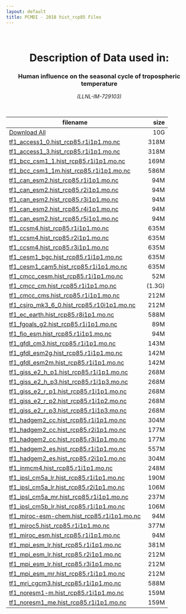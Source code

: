 ```yaml
---
layout: default
title: PCMDI - 2018 hist_rcp85 Files
---
```


<br>
<center>
    <p>
        <h1>Description of Data used in:</h1>
        <h3>Human influence on the seasonal cycle of tropospheric temperature</h3>
    </p>
    <p><em>(LLNL-IM-729103)</em></p>
</center>
<br>

filename | size
   ---   | ---:
[Download All](https://pcmdi.llnl.gov/climate-data/DandA/MSU/2018/hist_rcp85/2018_hist_rcp85.tar.gz) | 10G
[tf1_access1_0.hist_rcp85.r1i1p1.mo.nc](https://pcmdi.llnl.gov/climate-data/DandA/MSU/2018/hist_rcp85/tf1_access1_0.hist_rcp85.r1i1p1.mo.nc) | 318M
[tf1_access1_3.hist_rcp85.r1i1p1.mo.nc](https://pcmdi.llnl.gov/climate-data/DandA/MSU/2018/hist_rcp85/tf1_access1_3.hist_rcp85.r1i1p1.mo.nc) | 318M
[tf1_bcc_csm1_1.hist_rcp85.r1i1p1.mo.nc](https://pcmdi.llnl.gov/climate-data/DandA/MSU/2018/hist_rcp85/tf1_bcc_csm1_1.hist_rcp85.r1i1p1.mo.nc) | 169M
[tf1_bcc_csm1_1m.hist_rcp85.r1i1p1.mo.nc](https://pcmdi.llnl.gov/climate-data/DandA/MSU/2018/hist_rcp85/tf1_bcc_csm1_1m.hist_rcp85.r1i1p1.mo.nc) | 586M
[tf1_can_esm2.hist_rcp85.r1i1p1.mo.nc](https://pcmdi.llnl.gov/climate-data/DandA/MSU/2018/hist_rcp85/tf1_can_esm2.hist_rcp85.r1i1p1.mo.nc) |  94M
[tf1_can_esm2.hist_rcp85.r2i1p1.mo.nc](https://pcmdi.llnl.gov/climate-data/DandA/MSU/2018/hist_rcp85/tf1_can_esm2.hist_rcp85.r2i1p1.mo.nc) |  94M
[tf1_can_esm2.hist_rcp85.r3i1p1.mo.nc](https://pcmdi.llnl.gov/climate-data/DandA/MSU/2018/hist_rcp85/tf1_can_esm2.hist_rcp85.r3i1p1.mo.nc) |  94M
[tf1_can_esm2.hist_rcp85.r4i1p1.mo.nc](https://pcmdi.llnl.gov/climate-data/DandA/MSU/2018/hist_rcp85/tf1_can_esm2.hist_rcp85.r4i1p1.mo.nc) |  94M
[tf1_can_esm2.hist_rcp85.r5i1p1.mo.nc](https://pcmdi.llnl.gov/climate-data/DandA/MSU/2018/hist_rcp85/tf1_can_esm2.hist_rcp85.r5i1p1.mo.nc) |  94M
[tf1_ccsm4.hist_rcp85.r1i1p1.mo.nc](https://pcmdi.llnl.gov/climate-data/DandA/MSU/2018/hist_rcp85/tf1_ccsm4.hist_rcp85.r1i1p1.mo.nc) | 635M
[tf1_ccsm4.hist_rcp85.r2i1p1.mo.nc](https://pcmdi.llnl.gov/climate-data/DandA/MSU/2018/hist_rcp85/tf1_ccsm4.hist_rcp85.r2i1p1.mo.nc) | 635M
[tf1_ccsm4.hist_rcp85.r3i1p1.mo.nc](https://pcmdi.llnl.gov/climate-data/DandA/MSU/2018/hist_rcp85/tf1_ccsm4.hist_rcp85.r3i1p1.mo.nc) | 635M
[tf1_cesm1_bgc.hist_rcp85.r1i1p1.mo.nc](https://pcmdi.llnl.gov/climate-data/DandA/MSU/2018/hist_rcp85/tf1_cesm1_bgc.hist_rcp85.r1i1p1.mo.nc) | 635M
[tf1_cesm1_cam5.hist_rcp85.r1i1p1.mo.nc](https://pcmdi.llnl.gov/climate-data/DandA/MSU/2018/hist_rcp85/tf1_cesm1_cam5.hist_rcp85.r1i1p1.mo.nc) | 635M
[tf1_cmcc_cesm.hist_rcp85.r1i1p1.mo.nc](https://pcmdi.llnl.gov/climate-data/DandA/MSU/2018/hist_rcp85/tf1_cmcc_cesm.hist_rcp85.r1i1p1.mo.nc) |  52M
[tf1_cmcc_cm.hist_rcp85.r1i1p1.mo.nc](https://pcmdi.llnl.gov/climate-data/DandA/MSU/2018/hist_rcp85/tf1_cmcc_cm.hist_rcp85.r1i1p1.mo.nc) | (1.3G)
[tf1_cmcc_cms.hist_rcp85.r1i1p1.mo.nc](https://pcmdi.llnl.gov/climate-data/DandA/MSU/2018/hist_rcp85/tf1_cmcc_cms.hist_rcp85.r1i1p1.mo.nc) | 212M
[tf1_csiro_mk3_6_0.hist_rcp85.r10i1p1.mo.nc](https://pcmdi.llnl.gov/climate-data/DandA/MSU/2018/hist_rcp85/tf1_csiro_mk3_6_0.hist_rcp85.r10i1p1.mo.nc) | 212M
[tf1_ec_earth.hist_rcp85.r8i1p1.mo.nc](https://pcmdi.llnl.gov/climate-data/DandA/MSU/2018/hist_rcp85/tf1_ec_earth.hist_rcp85.r8i1p1.mo.nc) | 588M
[tf1_fgoals_g2.hist_rcp85.r1i1p1.mo.nc](https://pcmdi.llnl.gov/climate-data/DandA/MSU/2018/hist_rcp85/tf1_fgoals_g2.hist_rcp85.r1i1p1.mo.nc) |  89M
[tf1_fio_esm.hist_rcp85.r1i1p1.mo.nc](https://pcmdi.llnl.gov/climate-data/DandA/MSU/2018/hist_rcp85/tf1_fio_esm.hist_rcp85.r1i1p1.mo.nc) |  94M
[tf1_gfdl_cm3.hist_rcp85.r1i1p1.mo.nc](https://pcmdi.llnl.gov/climate-data/DandA/MSU/2018/hist_rcp85/tf1_gfdl_cm3.hist_rcp85.r1i1p1.mo.nc) | 143M
[tf1_gfdl_esm2g.hist_rcp85.r1i1p1.mo.nc](https://pcmdi.llnl.gov/climate-data/DandA/MSU/2018/hist_rcp85/tf1_gfdl_esm2g.hist_rcp85.r1i1p1.mo.nc) | 142M
[tf1_gfdl_esm2m.hist_rcp85.r1i1p1.mo.nc](https://pcmdi.llnl.gov/climate-data/DandA/MSU/2018/hist_rcp85/tf1_gfdl_esm2m.hist_rcp85.r1i1p1.mo.nc) | 142M
[tf1_giss_e2_h_p1.hist_rcp85.r1i1p1.mo.nc](https://pcmdi.llnl.gov/climate-data/DandA/MSU/2018/hist_rcp85/tf1_giss_e2_h_p1.hist_rcp85.r1i1p1.mo.nc) | 268M
[tf1_giss_e2_h_p3.hist_rcp85.r1i1p3.mo.nc](https://pcmdi.llnl.gov/climate-data/DandA/MSU/2018/hist_rcp85/tf1_giss_e2_h_p3.hist_rcp85.r1i1p3.mo.nc) | 268M
[tf1_giss_e2_r_p1.hist_rcp85.r1i1p1.mo.nc](https://pcmdi.llnl.gov/climate-data/DandA/MSU/2018/hist_rcp85/tf1_giss_e2_r_p1.hist_rcp85.r1i1p1.mo.nc) | 268M
[tf1_giss_e2_r_p2.hist_rcp85.r1i1p2.mo.nc](https://pcmdi.llnl.gov/climate-data/DandA/MSU/2018/hist_rcp85/tf1_giss_e2_r_p2.hist_rcp85.r1i1p2.mo.nc) | 268M
[tf1_giss_e2_r_p3.hist_rcp85.r1i1p3.mo.nc](https://pcmdi.llnl.gov/climate-data/DandA/MSU/2018/hist_rcp85/tf1_giss_e2_r_p3.hist_rcp85.r1i1p3.mo.nc) | 268M
[tf1_hadgem2_cc.hist_rcp85.r1i1p1.mo.nc](https://pcmdi.llnl.gov/climate-data/DandA/MSU/2018/hist_rcp85/tf1_hadgem2_cc.hist_rcp85.r1i1p1.mo.nc) | 304M
[tf1_hadgem2_cc.hist_rcp85.r2i1p1.mo.nc](https://pcmdi.llnl.gov/climate-data/DandA/MSU/2018/hist_rcp85/tf1_hadgem2_cc.hist_rcp85.r2i1p1.mo.nc) | 177M
[tf1_hadgem2_cc.hist_rcp85.r3i1p1.mo.nc](https://pcmdi.llnl.gov/climate-data/DandA/MSU/2018/hist_rcp85/tf1_hadgem2_cc.hist_rcp85.r3i1p1.mo.nc) | 177M
[tf1_hadgem2_es.hist_rcp85.r1i1p1.mo.nc](https://pcmdi.llnl.gov/climate-data/DandA/MSU/2018/hist_rcp85/tf1_hadgem2_es.hist_rcp85.r1i1p1.mo.nc) | 557M
[tf1_hadgem2_es.hist_rcp85.r2i1p1.mo.nc](https://pcmdi.llnl.gov/climate-data/DandA/MSU/2018/hist_rcp85/tf1_hadgem2_es.hist_rcp85.r2i1p1.mo.nc) | 304M
[tf1_inmcm4.hist_rcp85.r1i1p1.mo.nc](https://pcmdi.llnl.gov/climate-data/DandA/MSU/2018/hist_rcp85/tf1_inmcm4.hist_rcp85.r1i1p1.mo.nc) | 248M
[tf1_ipsl_cm5a_lr.hist_rcp85.r1i1p1.mo.nc](https://pcmdi.llnl.gov/climate-data/DandA/MSU/2018/hist_rcp85/tf1_ipsl_cm5a_lr.hist_rcp85.r1i1p1.mo.nc) | 190M
[tf1_ipsl_cm5a_lr.hist_rcp85.r2i1p1.mo.nc](https://pcmdi.llnl.gov/climate-data/DandA/MSU/2018/hist_rcp85/tf1_ipsl_cm5a_lr.hist_rcp85.r2i1p1.mo.nc) | 106M
[tf1_ipsl_cm5a_mr.hist_rcp85.r1i1p1.mo.nc](https://pcmdi.llnl.gov/climate-data/DandA/MSU/2018/hist_rcp85/tf1_ipsl_cm5a_mr.hist_rcp85.r1i1p1.mo.nc) | 237M
[tf1_ipsl_cm5b_lr.hist_rcp85.r1i1p1.mo.nc](https://pcmdi.llnl.gov/climate-data/DandA/MSU/2018/hist_rcp85/tf1_ipsl_cm5b_lr.hist_rcp85.r1i1p1.mo.nc) | 106M
[tf1_miroc-esm-chem.hist_rcp85.r1i1p1.mo.nc](https://pcmdi.llnl.gov/climate-data/DandA/MSU/2018/hist_rcp85/tf1_miroc-esm-chem.hist_rcp85.r1i1p1.mo.nc) |  94M
[tf1_miroc5.hist_rcp85.r1i1p1.mo.nc](https://pcmdi.llnl.gov/climate-data/DandA/MSU/2018/hist_rcp85/tf1_miroc5.hist_rcp85.r1i1p1.mo.nc) | 377M
[tf1_miroc_esm.hist_rcp85.r1i1p1.mo.nc](https://pcmdi.llnl.gov/climate-data/DandA/MSU/2018/hist_rcp85/tf1_miroc_esm.hist_rcp85.r1i1p1.mo.nc) |  94M
[tf1_mpi_esm_lr.hist_rcp85.r1i1p1.mo.nc](https://pcmdi.llnl.gov/climate-data/DandA/MSU/2018/hist_rcp85/tf1_mpi_esm_lr.hist_rcp85.r1i1p1.mo.nc) | 381M
[tf1_mpi_esm_lr.hist_rcp85.r2i1p1.mo.nc](https://pcmdi.llnl.gov/climate-data/DandA/MSU/2018/hist_rcp85/tf1_mpi_esm_lr.hist_rcp85.r2i1p1.mo.nc) | 212M
[tf1_mpi_esm_lr.hist_rcp85.r3i1p1.mo.nc](https://pcmdi.llnl.gov/climate-data/DandA/MSU/2018/hist_rcp85/tf1_mpi_esm_lr.hist_rcp85.r3i1p1.mo.nc) | 212M
[tf1_mpi_esm_mr.hist_rcp85.r1i1p1.mo.nc](https://pcmdi.llnl.gov/climate-data/DandA/MSU/2018/hist_rcp85/tf1_mpi_esm_mr.hist_rcp85.r1i1p1.mo.nc) | 212M
[tf1_mri_cgcm3.hist_rcp85.r1i1p1.mo.nc](https://pcmdi.llnl.gov/climate-data/DandA/MSU/2018/hist_rcp85/tf1_mri_cgcm3.hist_rcp85.r1i1p1.mo.nc) | 588M
[tf1_noresm1-m.hist_rcp85.r1i1p1.mo.nc](https://pcmdi.llnl.gov/climate-data/DandA/MSU/2018/hist_rcp85/tf1_noresm1-m.hist_rcp85.r1i1p1.mo.nc) | 159M
[tf1_noresm1_me.hist_rcp85.r1i1p1.mo.nc](https://pcmdi.llnl.gov/climate-data/DandA/MSU/2018/hist_rcp85/tf1_noresm1_me.hist_rcp85.r1i1p1.mo.nc) | 159M
